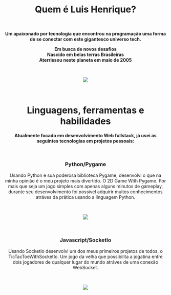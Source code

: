 <h1 align="center">Quem é Luis Henrique?</h1>
</br>

<strong>
<p align="center">
    Um apaixonado por tecnologia que encontrou na programação uma forma de se conectar com este gigantesco universo tech. 
</p>
<p align="center">
    Em busca de novos desafios</br> 
    Nascido em belas terras Brasileiras</br> 
    Aterrissou neste planeta em maio de 2005</br>
</p>
</br>
</strong>

<p align="center">
<img align="center" src="https://github-readme-stats.vercel.app/api?username=LuisHenriqueDaSilv&show_icons=true&theme=dracula" />
</p>   

</br>

<strong>
<h1 align="center">Linguagens, ferramentas e habilidades</h1>
<p align="center">Atualmente focado em desenvolvimento Web fullstack, já usei as seguintes tecnologias em projetos pessoais:</p>
</strong>
</br>
<div>
    <h3 align="center">Python/Pygame</h3>
    <p align="center"> Usando Python e sua poderosa biblioteca Pygame, desenvolvi o que na minha opinião é o meu projeto mais divertido. O 2D Game With Pygame. Por mais que seja um jogo simples com apenas alguns minutos de gameplay, durante seu desenvolvimento foi possivel adquirir muitos conhecimentos atráves da prática usando a linguagem Python.</p></br>
    <p align="center">
        <a href="https://github.com/LuisHenriqueDaSilv/2dgamewithpygame">
            <img src="https://github-readme-stats.vercel.app/api/pin/?username=LuisHenriqueDaSilv&repo=2dgamewithpygame&theme=dracula" />
        </a>
    </p>

</div>
</br>
<div>
    <h3 align="center">Javascript/SocketIo</h3>
    <p align="center"> Usando SocketIo desenvolvi um dos meus primeiros projetos de todos, o TicTacToeWithSocketIo. Um jogo da velha que possibilita a jogatina entre dois jogadores de qualquer lugar do mundo atráves de uma conexão WebSocket.</p></br>
    <p align="center">
        <a href="https://github.com/LuisHenriqueDaSilv/AMultiplayerTicTacToeWithSocketIO">
            <img src="https://github-readme-stats.vercel.app/api/pin/?username=LuisHenriqueDaSilv&repo=AMultiplayerTicTacToeWithSocketIO&theme=dracula" />
        </a>
    </p>

</div>

